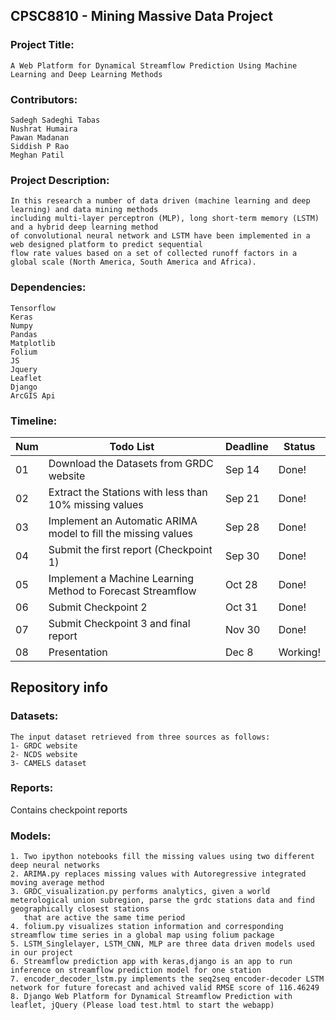 ## CPSC8810 - Mining Massive Data Project

### Project Title: 
    A Web Platform for Dynamical Streamflow Prediction Using Machine Learning and Deep Learning Methods

### Contributors: 
    Sadegh Sadeghi Tabas
    Nushrat Humaira 
    Pawan Madanan
    Siddish P Rao
    Meghan Patil

### Project Description: 
    In this research a number of data driven (machine learning and deep learning) and data mining methods
    including multi-layer perceptron (MLP), long short-term memory (LSTM) and a hybrid deep learning method 
    of convolutional neural network and LSTM have been implemented in a web designed platform to predict sequential
    flow rate values based on a set of collected runoff factors in a global scale (North America, South America and Africa).

### Dependencies:
    Tensorflow
    Keras
    Numpy
    Pandas
    Matplotlib
    Folium
    JS
    Jquery
    Leaflet
    Django
    ArcGIS Api

### Timeline:
|Num| Todo List | Deadline | Status |
| --- | --- | --- | --- |
|01| Download the Datasets from GRDC website | Sep 14 | Done! |
|02| Extract the Stations with less than 10% missing values | Sep 21 | Done! |
|03| Implement an Automatic ARIMA model to fill the missing values | Sep 28 | Done! |
|04| Submit the first report (Checkpoint 1) | Sep 30 | Done! |
|05| Implement a Machine Learning Method to Forecast Streamflow | Oct 28 | Done! |
|06| Submit Checkpoint 2 | Oct 31 | Done! |
|07| Submit Checkpoint 3 and final report| Nov 30 | Done! |
|08| Presentation | Dec 8| Working! |

## Repository info

### Datasets: 
    The input dataset retrieved from three sources as follows:
    1- GRDC website
    2- NCDS website
    3- CAMELS dataset

### Reports: 
Contains checkpoint reports
### Models:
    1. Two ipython notebooks fill the missing values using two different deep neural networks
    2. ARIMA.py replaces missing values with Autoregressive integrated moving average method
    3. GRDC_visualization.py performs analytics, given a world meterological union subregion, parse the grdc stations data and find geographically closest stations
       that are active the same time period
    4. folium.py visualizes station information and corresponding streamflow time series in a global map using folium package
    5. LSTM_Singlelayer, LSTM_CNN, MLP are three data driven models used in our project
    6. Streamflow prediction app with keras,django is an app to run inference on streamflow prediction model for one station
    7. encoder_decoder_lstm.py implements the seq2seq encoder-decoder LSTM network for future forecast and achived valid RMSE score of 116.46249
    8. Django Web Platform for Dynamical Streamflow Prediction with leaflet, jQuery (Please load test.html to start the webapp)




